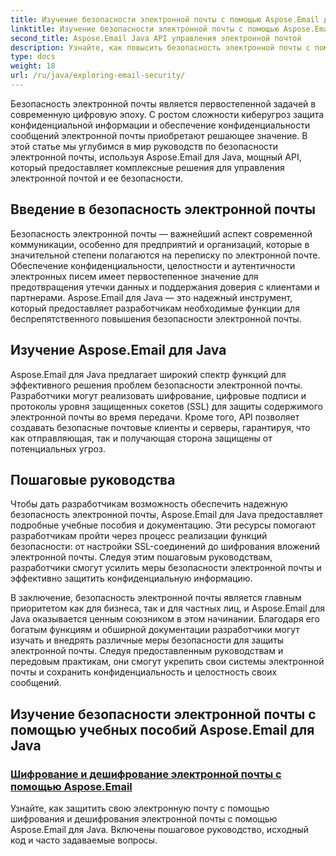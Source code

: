 ```yaml
---
title: Изучение безопасности электронной почты с помощью Aspose.Email для Java
linktitle: Изучение безопасности электронной почты с помощью Aspose.Email для Java
second_title: Aspose.Email Java API управления электронной почтой
description: Узнайте, как повысить безопасность электронной почты с помощью Aspose.Email для Java. Изучите пошаговые руководства и лучшие практики.
type: docs
weight: 18
url: /ru/java/exploring-email-security/
---
```


Безопасность электронной почты является первостепенной задачей в современную цифровую эпоху. С ростом сложности киберугроз защита конфиденциальной информации и обеспечение конфиденциальности сообщений электронной почты приобретают решающее значение. В этой статье мы углубимся в мир руководств по безопасности электронной почты, используя Aspose.Email для Java, мощный API, который предоставляет комплексные решения для управления электронной почтой и ее безопасности.

## Введение в безопасность электронной почты

Безопасность электронной почты — важнейший аспект современной коммуникации, особенно для предприятий и организаций, которые в значительной степени полагаются на переписку по электронной почте. Обеспечение конфиденциальности, целостности и аутентичности электронных писем имеет первостепенное значение для предотвращения утечки данных и поддержания доверия с клиентами и партнерами. Aspose.Email для Java — это надежный инструмент, который предоставляет разработчикам необходимые функции для беспрепятственного повышения безопасности электронной почты.

## Изучение Aspose.Email для Java

Aspose.Email для Java предлагает широкий спектр функций для эффективного решения проблем безопасности электронной почты. Разработчики могут реализовать шифрование, цифровые подписи и протоколы уровня защищенных сокетов (SSL) для защиты содержимого электронной почты во время передачи. Кроме того, API позволяет создавать безопасные почтовые клиенты и серверы, гарантируя, что как отправляющая, так и получающая сторона защищены от потенциальных угроз.

## Пошаговые руководства

Чтобы дать разработчикам возможность обеспечить надежную безопасность электронной почты, Aspose.Email для Java предоставляет подробные учебные пособия и документацию. Эти ресурсы помогают разработчикам пройти через процесс реализации функций безопасности: от настройки SSL-соединений до шифрования вложений электронной почты. Следуя этим пошаговым руководствам, разработчики смогут усилить меры безопасности электронной почты и эффективно защитить конфиденциальную информацию.

В заключение, безопасность электронной почты является главным приоритетом как для бизнеса, так и для частных лиц, и Aspose.Email для Java оказывается ценным союзником в этом начинании. Благодаря его богатым функциям и обширной документации разработчики могут изучать и внедрять различные меры безопасности для защиты электронной почты. Следуя предоставленным руководствам и передовым практикам, они смогут укрепить свои системы электронной почты и сохранить конфиденциальность и целостность своих сообщений.

## Изучение безопасности электронной почты с помощью учебных пособий Aspose.Email для Java
### [Шифрование и дешифрование электронной почты с помощью Aspose.Email](./email-encryption-and-decryption/)
Узнайте, как защитить свою электронную почту с помощью шифрования и дешифрования электронной почты с помощью Aspose.Email для Java. Включены пошаговое руководство, исходный код и часто задаваемые вопросы.
